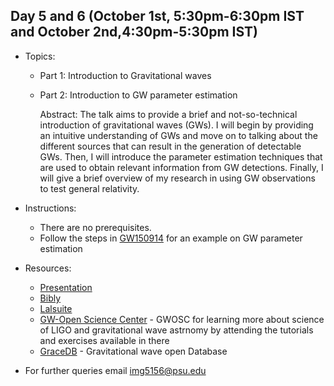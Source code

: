 

## Day 5 and 6 (October 1st, 5:30pm-6:30pm IST and October 2nd,4:30pm-5:30pm IST)
* Topics:
  * Part 1: Introduction to Gravitational waves
  * Part 2: Introduction to GW parameter estimation
  
    Abstract: The talk aims to provide a brief and not-so-technical introduction of gravitational waves (GWs). I will begin by providing an intuitive understanding of GWs and move on to talking about the different sources that can result in the generation of detectable GWs. Then, I will introduce the parameter estimation techniques that are used to obtain relevant information from GW detections. Finally, I will give a brief overview of my research in using GW observations to test general relativity.
    
* Instructions:
  * There are no prerequisites. 
  * Follow the steps in [GW150914](https://github.com/ssp5361/Mini-Astro-workshop/blob/master/Day-5and6/Instructions.txt) for an example on GW parameter estimation
  
* Resources:
  * [Presentation](https://github.com/ssp5361/Mini-Astro-workshop/blob/master/Day-5and6/MAW-%20Introduction%20of%20GWs.pdf)
  * [Bibly](https://lscsoft.docs.ligo.org/bilby/#)
  * [Lalsuite](https://lscsoft.docs.ligo.org/lalsuite/)
  * [GW-Open Science Center](https://www.gw-openscience.org/about/) - GWOSC for learning more about science of LIGO and gravitational wave astrnomy by attending the tutorials and exercises available in there 
  * [GraceDB](https://gracedb.ligo.org/) - Gravitational wave open Database
  
* For further queries email img5156@psu.edu

